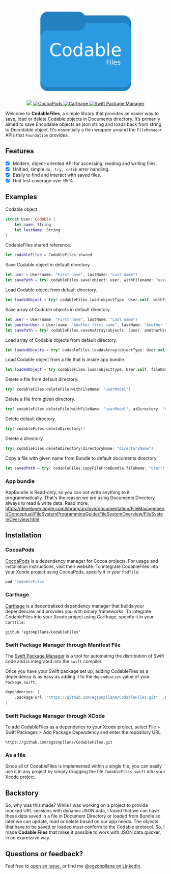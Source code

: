 <p align="center">
    <img src="logo.png" width="300" max-width="50%" alt=“CodableFiles” />
</p>

<p align="center">
    <img src="https://img.shields.io/badge/Swift-5.0-orange.svg" />
    <a href="https://cocoapods.org/pods/CodableFiles">
        <img src="https://img.shields.io/cocoapods/v/CodableFiles.svg" alt="CocoaPods" />
    </a>
    <a href="https://github.com/Carthage/Carthage">
        <img src="https://img.shields.io/badge/carthage-compatible-4BC51D.svg?style=flat" alt="Carthage" />
    </a>
    <a href="https://swift.org/package-manager">
        <img src="https://img.shields.io/badge/spm-compatible-brightgreen.svg?style=flat" alt="Swift Package Manager" />
    </a>
</p>

Welcome to **CodableFiles**, a simple library that provides an easier way to save, load or delete Codable objects in Documents directory. It’s primarily aimed to save Encodable objects as json string and loads back from string to Decodable object. It's essentially a thin wrapper around the `FileManager` APIs that `Foundation` provides.

## Features

- [X] Modern, object-oriented API for accessing, reading and writing files.
- [X] Unified, simple `do, try, catch` error handling.
- [X] Easily to find and interact with saved files.
- [X] Unit test coverage over 95%.

## Examples

Codable object
```swift
struct User: Codable {
    let name: String
    let lastName: String
}
```

CodableFiles shared reference.

```swift
let codableFiles = CodableFiles.shared
```

Save Codable object in default directory.
```swift
let user = User(name: "First name", lastName: "Last name")
let savePath = try? codableFiles.save(object: user, withFilename: "userModel")
```

Load Codable object from default directory.
```swift
let loadedObject = try? codableFiles.load(objectType: User.self, withFilename: "userModel")
```

Save array of Codable objects in default directory.
```swift
let user = User(name: "First name", lastName: "Last name")
let anotherUser = User(name: "Another first name", lastName: "Another last name")
let savePath = try? codableFiles.saveAsArray(objects: [user, anotherUser], withFilename: "usersArray")
```

Load array of Codable objects from default directory.
```swift
let loadedObjects = try? codableFiles.loadAsArray(objectType: User.self, withFilename: "usersArray")
```

Load Codable object from a file that is inside app bundle.
```swift
let loadedObject = try codableFiles.load(objectType: User.self, fileName: "userModel")
```

Delete a file from default directory.
```swift
try? codableFiles.deleteFile(withFileName: "userModel")
```

Delete a file from given directory.
```swift
try? codableFiles.deleteFile(withFileName: "userModel", atDirectory: "directoryName")
```

Delete default directory.
```swift
try? codableFiles.deleteDirectory()
```

Delete a directory.
```swift
try? codableFiles.deleteDirectory(directoryName: "directoryName")
```

Copy a file with given name from Bundle to default documents directory.
```swift
let savedPath = try? codableFiles.copyFileFromBundle(fileName: "user")
```

### App bundle
AppBundle is Read-only, so you can not write anything to it programmatically. That's the reason we are using Documents Directory always to read & write data. Read more:
https://developer.apple.com/library/archive/documentation/FileManagement/Conceptual/FileSystemProgrammingGuide/FileSystemOverview/FileSystemOverview.html

## Installation

### CocoaPods

[CocoaPods](https://cocoapods.org) is a dependency manager for Cocoa projects. For usage and installation instructions, visit their website. To integrate CodableFiles into your Xcode project using CocoaPods, specify it in your `Podfile`:

```ruby
pod 'CodableFiles'
```

### Carthage

[Carthage](https://github.com/Carthage/Carthage) is a decentralized dependency manager that builds your dependencies and provides you with binary frameworks. To integrate CodableFiles into your Xcode project using Carthage, specify it in your `Cartfile`:

```ogdl
github "egzonpllana/CodableFiles"
```

### Swift Package Manager through Manifest File

The [Swift Package Manager](https://swift.org/package-manager/) is a tool for automating the distribution of Swift code and is integrated into the `swift` compiler.

Once you have your Swift package set up, adding CodableFiles as a dependency is as easy as adding it to the `dependencies` value of your `Package.swift`.

```swift
dependencies: [
    .package(url: "https://github.com/egzonpllana/CodableFiles.git", .upToNextMajor(from: "1.0.1"))
]
```

### Swift Package Manager through XCode
To add CodableFiles as a dependency to your Xcode project, select File > Swift Packages > Add Package Dependency and enter the repository URL
```ogdl
https://github.com/egzonpllana/CodableFiles.git
```

### As a file

Since all of CodableFiles is implemented within a single file, you can easily use it in any project by simply dragging the file `CodableFiles.swift` into your Xcode project.

## Backstory

So, why was this made? While I was working on a project to provide mocked URL sessions with dynamic JSON data, I found that we can have these data saved in a file in Document Directory or loaded from Bundle so later we can update, read or delete based on our app needs. The objects that have to be saved or loaded must conform to the Codable protocol. So, I made **Codable Files** that make it possible to work with JSON data quicker, in an expressive way.

## Questions or feedback?

Feel free to [open an issue](https://github.com/egzonpllana/CodableFiles/issues/new), or find me [@egzonpllana on LinkedIn](https://www.linkedin.com/in/egzon-pllana/).
